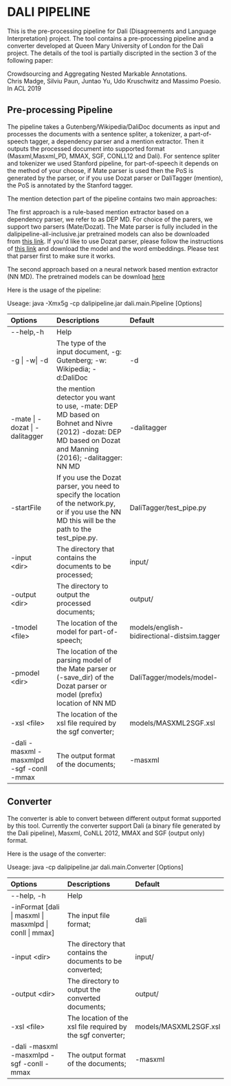 # DALI PIPELINE

This is the pre-processing pipeline for Dali (Disagreements and Language Interpretation)
project. The tool contains a pre-processing pipeline and a converter developed at Queen 
Mary University of London for the Dali project. The details of the tool is partially discripted in the section 3 of the following paper:

Crowdsourcing and Aggregating Nested Markable Annotations.  
Chris Madge, Silviu Paun, Juntao Yu, Udo Kruschwitz and Massimo Poesio.  
In ACL 2019

## Pre-processing Pipeline

The pipeline takes a Gutenberg/Wikipedia/DaliDoc documents as input and processes the documents
with a sentence spliter, a tokenizer, a part-of-speech tagger, a dependency parser and 
a mention extractor. Then it outputs the processed document into supported format (Masxml,Masxml_PD, 
MMAX, SGF, CONLL12 and Dali). For sentence spliter and tokenizer we used Stanford 
pipeline, for part-of-speech it depends on the method of your choose, if Mate parser is used 
then the PoS is generated by the parser, or if you use Dozat parser or DaliTagger (mention), the PoS is annotated 
by the Stanford tagger.

The mention detection part of the pipeline contains two main approaches:

The first approach is a rule-based mention extractor based on a dependency parser, we refer to as DEP MD. For choice of the parers, we support two parsers (Mate/Dozat).  The Mate parser is fully included in the dalipipeline-all-inclusive.jar pretrained models can also be downloaded from [this link](https://drive.google.com/file/d/1LZJSKt8Tgkzclv_27jjOdtqAY83naeRw/view?usp=sharing). If you'd like to use Dozat parser, please follow the instructions of [this link](https://github.com/tdozat/Parser-v1) and download the model and the word embeddings. Please test that parser first to make sure it works.

The second approach based on a neural network based mention extractor (NN MD). The pretrained models can be download [here](https://drive.google.com/file/d/1eIBBvIvkfbQyjJLSMbZYExnpguztANXf/view?usp=sharing)

Here is the usage of the pipeline:

Useage: java -Xmx5g -cp dalipipeline.jar dali.main.Pipeline [Options]

| Options | Descriptions |Default|
| :--- | :--- | :---|
| --help,-h | Help ||
| -g \| -w\| -d | The type of the input document, -g: Gutenberg; -w: Wikipedia; -d:DaliDoc |-d |
| -mate \| -dozat \| -dalitagger | the mention detector you want to use, -mate: DEP MD based on Bohnet and Nivre (2012) -dozat: DEP MD based on Dozat and Manning (2016); -dalitagger: NN MD| -dalitagger|
|-startFile|If you use the Dozat parser, you need to specify the location of the network.py, or if you use the NN MD this will be the path to the test_pipe.py.|DaliTagger/test_pipe.py |
|-input \<dir\>|The directory that contains the documents to be processed; |input/|
|-output \<dir\>	|The directory to output the processed documents; |output/| 
|-tmodel \<file\>	|The location of the model for part-of-speech; |models/english-bidirectional-distsim.tagger| 
|-pmodel \<dir\> |The location of the parsing model of the Mate parser or (-save_dir) of the Dozat parser or model (prefix) location of NN MD |DaliTagger/models/model-|
|-xsl \<file\> |The location of the xsl file required by the sgf converter; |models/MASXML2SGF.xsl|
|-dali -masxml -masxmlpd -sgf -conll -mmax		|The output format of the documents; |-masxml|


## Converter

The converter is able to convert between different output format supported by this tool.
Currently the converter support Dali (a binary file generated by the Dali pipeline), 
Masxml, CoNLL 2012, MMAX and SGF (output only) format.

Here is the usage of the converter:

Useage: java -cp dalipipeline.jar dali.main.Converter [Options]

| Options | Descriptions |Default|
| :--- | :--- | :---|
|--help, -h|Help||
|-inFormat [dali \| masxml \| masxmlpd \| conll \| mmax]|The input file format;| dali|
|-input \<dir\>	|The directory that contains the documents to be converted; |input/|  
|-output \<dir\>|The directory to output the converted documents; |output/|
|-xsl \<file\> 	|The location of the xsl file required by the sgf converter; |models/MASXML2SGF.xsl|
|-dali -masxml -masxmlpd -sgf -conll -mmax|The output format of the documents; |-masxml|

